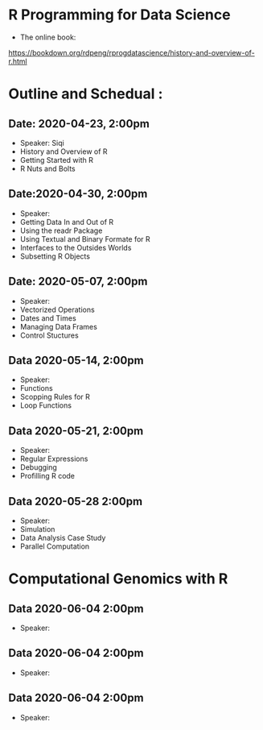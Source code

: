 # R Programming for Data Science 
* The online book: 

https://bookdown.org/rdpeng/rprogdatascience/history-and-overview-of-r.html

# Outline and Schedual :
## Date: 2020-04-23, 2:00pm 
* Speaker: Siqi
* History and Overview of R 
* Getting Started with R
* R Nuts and Bolts

## Date:2020-04-30, 2:00pm 
* Speaker: 
* Getting Data In and Out of R 
* Using the readr Package 
* Using Textual and Binary Formate for R 
* Interfaces to the Outsides Worlds
* Subsetting R Objects

## Date: 2020-05-07, 2:00pm
* Speaker: 
* Vectorized Operations
* Dates and Times
* Managing Data Frames
* Control Stuctures

## Data 2020-05-14, 2:00pm
* Speaker:
* Functions
* Scopping Rules for R 
* Loop Functions

## Data 2020-05-21, 2:00pm
* Speaker: 
* Regular Expressions
* Debugging 
* Profilling R code 

## Data 2020-05-28  2:00pm
* Speaker: 
* Simulation
* Data Analysis Case Study 
* Parallel Computation 


#  Computational Genomics with R 
## Data 2020-06-04 2:00pm 
* Speaker:

## Data 2020-06-04 2:00pm 
* Speaker:


## Data 2020-06-04 2:00pm 
* Speaker:



